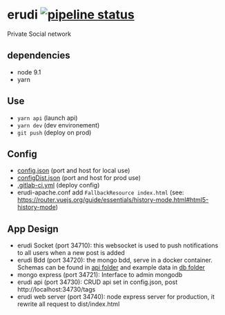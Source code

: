 # erudi [![pipeline status](https://git.osrp.xyz/root/erudi/badges/master/pipeline.svg)](https://git.osrp.xyz/root/erudi/commits/master)

Private Social network

## dependencies
- node 9.1
- yarn

## Use
  - `yarn api` (launch api)
  - `yarn dev` (dev environement)
  - `git push` (deploy on prod)

## Config
  - [config.json](config.json) (port and host for local use)
  - [configDist.json](configDist.json) (port and host for prod use)
  - [.gitlab-ci.yml](.gitlab-ci.yml) (deploy config)
  - erudi-apache.conf add `FallbackResource index.html`
    (see: https://router.vuejs.org/guide/essentials/history-mode.html#html5-history-mode)

## App Design
  - erudi Socket (port 34710):
    this websocket is used to push notifications to all users when a new post is added
  - erudi Bdd (port 34720):
    the mongo bdd, serve in a docker container. Schemas can be found in [api folder](api/) and example data in [db folder](db/)
  - mongo express (port 34721):
    Interface to admin mongodb
  - erudi api (port 34730):
    CRUD api set in config.json,
    post http://localhost:34730/tags
  - erudi web server (port 34740):
    node express server for production, it rewrite all request to dist/index.html
